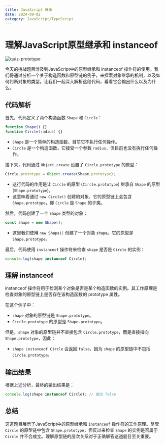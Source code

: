```yaml
---
title: JavaScript 继承
date: 2024-09-02
category: JavaScript/TypeScript
---
```


# 理解JavaScript原型继承和 instanceof

![quiz-prototype](https://mmbiz.qpic.cn/sz_mmbiz_png/KEXUm19zKo51ibdX6Z5joqVl7IUQnMcsEuq5czmNiaex6xdm6ELUKzt3g1eLOTd6dXu0mFYjeTRYpsnfnSfSZfEg/640?wx_fmt=png&from=appmsg&tp=webp&wxfrom=5&wx_lazy=1&wx_co=1)

今天的挑战题目涉及到JavaScript中的原型继承和 instanceof 操作符的使用。我们将通过分析一个关于构造函数和原型链的例子，来探索对象继承的机制，以及如何判断对象的类型。让我们一起深入解析这段代码，看看它会输出什么以及为什么。

## 代码解析

首先，代码定义了两个构造函数 `Shape` 和 `Circle`：

```javascript
function Shape() {}
function Circle(radius) {}
```

- `Shape` 是一个简单的构造函数，目前它不执行任何操作。
- `Circle` 是一个构造函数，它接受一个参数 `radius`，但目前也没有执行任何操作。

接下来，代码通过 `Object.create` 设置了 `Circle.prototype` 的原型：

```javascript
Circle.prototype = Object.create(Shape.prototype);
```

- 这行代码的作用是让 `Circle` 的原型 (`Circle.prototype`) 继承自 `Shape` 的原型 (`Shape.prototype`)。
- 这意味着通过 `new Circle()` 创建的对象，它的原型链上会包含 `Shape.prototype`，即 `Circle` 是 `Shape` 的子类。

然后，代码创建了一个 `Shape` 类型的对象：

```javascript
const shape = new Shape();
```

- 这里我们使用 `new Shape()` 创建了一个对象 `shape`。它的原型是 `Shape.prototype`。

最后，代码使用 `instanceof` 操作符来检查 `shape` 是否是 `Circle` 的实例：

```javascript
console.log(shape instanceof Circle);
```

## 理解 instanceof

instanceof 操作符用于检测某个对象是否是某个构造函数的实例。其工作原理是检查对象的原型链上是否存在该构造函数的 prototype 属性。

在这个例子中：

- `shape` 对象的原型链是 `Shape.prototype`。
- `Circle.prototype` 的原型是 `Shape.prototype`。

但是，`shape` 对象的原型链并不直接包含 `Circle.prototype`，而是直接指向 `Shape.prototype`，因此：

- `shape instanceof Circle` 会返回 `false`，因为 `shape` 的原型链中不包括 `Circle.prototype`。

## 输出结果

根据上述分析，最终的输出结果是：

```javascript
console.log(shape instanceof Circle); // 输出 false
```

## 总结

这道题目展示了JavaScript中的原型继承和 `instanceof` 操作符的工作原理。尽管 `Circle` 的原型链中包含 `Shape.prototype`，但反过来检查 `Shape` 的实例是否属于 `Circle` 并不会成立。理解原型链的层次关系对于正确解答这道题目至关重要。

